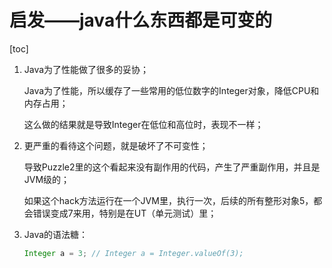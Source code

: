 # 启发——java什么东西都是可变的

[toc]

1. Java为了性能做了很多的妥协；

   Java为了性能，所以缓存了一些常用的低位数字的Integer对象，降低CPU和内存占用；

   这么做的结果就是导致Integer在低位和高位时，表现不一样；

2. 更严重的看待这个问题，就是破坏了不可变性；

   导致Puzzle2里的这个看起来没有副作用的代码，产生了严重副作用，并且是JVM级的；

   如果这个hack方法运行在一个JVM里，执行一次，后续的所有整形对象5，都会错误变成7来用，特别是在UT（单元测试）里；

3. Java的语法糖：

   ```java
   Integer a = 3; // Integer a = Integer.valueOf(3);
   ```

   